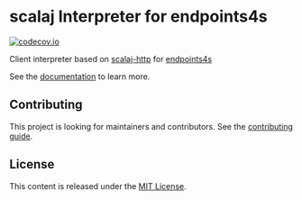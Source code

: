 # scalaj Interpreter for endpoints4s 

[![codecov.io](http://codecov.io/github/endpoints4s/scalaj/coverage.svg?branch=main)](http://codecov.io/github/endpoints4s/scalaj?branch=main)

Client interpreter based on [scalaj-http](https://github.com/scalaj/scalaj-http) for [endpoints4s](https://github.com/endpoints4s/endpoints4s)

See the [documentation](http://endpoints4s.github.io/scalaj) to learn more.

## Contributing

This project is looking for maintainers and contributors. See the [contributing guide](CONTRIBUTING.md).

## License

This content is released under the [MIT License](http://opensource.org/licenses/mit-license.php).
